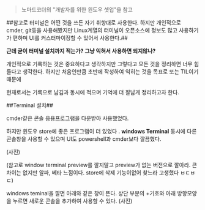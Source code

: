 > 노마드코더의 "개발자를 위한 윈도우 셋업"을 참고

##참고로 터미널은 어떤 것을 쓰든 자기 취향대로 사용한다. 하지만 개인적으로 cmder, git등을 사용해봤지만 Linux계열의 터미널이 오픈소스에 정보도 많고 사용하기가 편하며 UI를 
커스터마이징할 수 있어서 사용한다.## 

**근데 굳이 터미널 설치까지 적는가? 그냥 익혀서 사용하면 되지않나?**

개인적으로 기록하는 것은 중요하다고 생각하지만 그렇다고 모든 것을 정리하면 너무 힘들다고 생각한다. 하지만 처음인만큼 초반에 작성하여 익히는 것을 목표로 또는 TIL이기 때문에

현재로서는 기록으로 남김과 동시에 적으며 기억에 더 잘남게 정리하고자 한다.

##Terminal 설치##

cmder같은 콘솔 응용프로그램을 다운받아 사용했었다. 

하지만 윈도우 store에 좋은 프로그램이 더 있었다 .
**windows Terminal** 동시에 다른 콘솔창을 사용할 수 있으며 UI도 powershell과 cmder보다 깔끔했다. 

(사진)


(참고로 window terminal preview를 깔지말고 preview가 없는 버전으로 깔아라. 큰 차이는 없지만 알파, 베타 느낌이다. store에 삭제 기능이없어 찾느라 고생했다 ㅂㄷㅂㄷ)

windows teminal을 깔면 아래와 같은 창이 뜬다. 상단 부분의 +기호와 아래 방향모양을 누르면  새로운 콘솔을 추가하여 사용할 수 있다. 
(사진)


